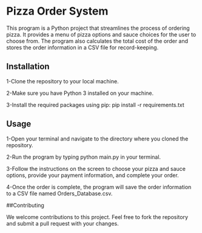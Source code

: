 # Pizza Order System

This program is a Python project that streamlines the process of ordering pizza. It provides a menu of pizza options and sauce choices for the user to choose from. The program also calculates the total cost of the order and stores the order information in a CSV file for record-keeping.

## Installation

1-Clone the repository to your local machine.

2-Make sure you have Python 3 installed on your machine.

3-Install the required packages using pip: pip install -r requirements.txt

## Usage

1-Open your terminal and navigate to the directory where you cloned the repository.

2-Run the program by typing python main.py in your terminal.

3-Follow the instructions on the screen to choose your pizza and sauce options, provide your payment information, and complete your order.

4-Once the order is complete, the program will save the order information to a CSV file named Orders_Database.csv.

##Contributing

We welcome contributions to this project. Feel free to fork the repository and submit a pull request with your changes.
